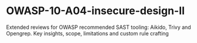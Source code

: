 # OWASP-10-A04-insecure-design-II
Extended reviews for OWASP recommended SAST tooling: Aikido, Trivy and Opengrep. Key insights, scope, limitations and custom rule crafting
